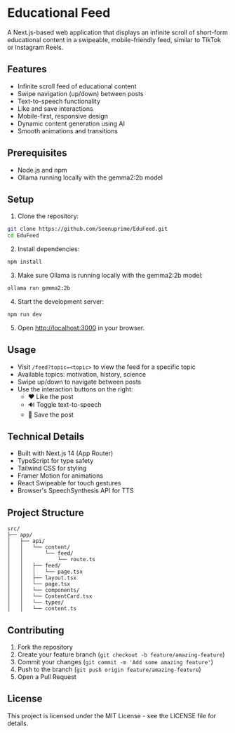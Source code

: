 # Educational Feed

A Next.js-based web application that displays an infinite scroll of short-form educational content in a swipeable, mobile-friendly feed, similar to TikTok or Instagram Reels.

## Features

- Infinite scroll feed of educational content
- Swipe navigation (up/down) between posts
- Text-to-speech functionality
- Like and save interactions
- Mobile-first, responsive design
- Dynamic content generation using AI
- Smooth animations and transitions

## Prerequisites

- Node.js and npm
- Ollama running locally with the gemma2:2b model

## Setup

1. Clone the repository:
```bash
git clone https://github.com/Seenuprime/EduFeed.git
cd EduFeed
```

2. Install dependencies:
```bash
npm install
```

3. Make sure Ollama is running locally with the gemma2:2b model:
```bash
ollama run gemma2:2b
```

4. Start the development server:
```bash
npm run dev
```

5. Open [http://localhost:3000](http://localhost:3000) in your browser.

## Usage

- Visit `/feed?topic=<topic>` to view the feed for a specific topic
- Available topics: motivation, history, science
- Swipe up/down to navigate between posts
- Use the interaction buttons on the right:
  - ❤️ Like the post
  - 🔊 Toggle text-to-speech
  - 🔖 Save the post

## Technical Details

- Built with Next.js 14 (App Router)
- TypeScript for type safety
- Tailwind CSS for styling
- Framer Motion for animations
- React Swipeable for touch gestures
- Browser's SpeechSynthesis API for TTS

## Project Structure

```
src/
├── app/
│   ├── api/
│   │   └── content/
│   │       └── feed/
│   │           └── route.ts
│   │   ├── feed/
│   │   │   └── page.tsx
│   │   ├── layout.tsx
│   │   └── page.tsx
│   │   └── components/
│   │   └── ContentCard.tsx
│   │   └── types/
│   │   └── content.ts
```

## Contributing

1. Fork the repository
2. Create your feature branch (`git checkout -b feature/amazing-feature`)
3. Commit your changes (`git commit -m 'Add some amazing feature'`)
4. Push to the branch (`git push origin feature/amazing-feature`)
5. Open a Pull Request

## License

This project is licensed under the MIT License - see the LICENSE file for details.
